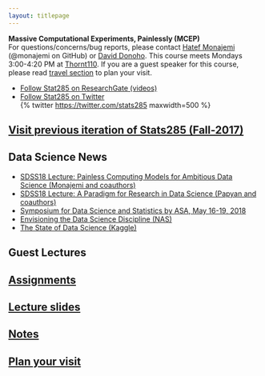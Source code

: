 ```yaml
---
layout: titlepage
---
```



**Massive Computational Experiments, Painlessly (MCEP)**  
For questions/concerns/bug reports, please contact [Hatef Monajemi](http://web.stanford.edu/~monajemi/) (@monajemi on GitHub) or [David Donoho](https://profiles.stanford.edu/david-donoho). This course meets Mondays 3:00-4:20 PM at [Thornt110](https://campus-map.stanford.edu/?srch=Thornt110). If you are a guest speaker for this course, please read [travel section](#plan-your-visit) to plan your visit.     

* [Follow Stat285 on ResearchGate (videos)](https://www.researchgate.net/project/Massive-Computational-Experiments-Painlessly)  
* [Follow Stat285 on Twitter](https://twitter.com/stats285?lang=en)  
{% twitter https://twitter.com/stats285 maxwidth=500 %}


## [Visit previous iteration of Stats285 (Fall-2017)](2017)

## Data Science News
* [SDSS18 Lecture: Painless Computing Models for Ambitious Data Science (Monajemi and coauthors)](assets/lectures/SDSS18_monajemi.pdf)
* [SDSS18 Lecture: A Paradigm for Research in Data Science (Papyan and coauthors)](assets/lectures/SDSS18_papyan.pdf)
* [Symposium for Data Science and Statistics by ASA, May 16-19, 2018](https://ww2.amstat.org/meetings/sdss/2018/)
* [Envisioning the Data Science Discipline (NAS)](https://www.nap.edu/read/24886/chapter/1)
* [The State of Data Science (Kaggle)](https://www.kaggle.com/surveys/2017)




## [](#guest_lectures) Guest Lectures
<!--
---
<div class="speaker-wrap">
<div class="speakerphoto">
<img src="assets/img/EricJonas.png">
</div>
<div class="card">
<a class="talkdate" href="./jonas_lecture"> Monday, 10/9/2017</a> <br>
<span class="speaker">Eric Jonas</span> <br>
<span class="speakerposition">UC Berkeley</span>
</div>
</div>
---
<div class="speaker-wrap">
    <div class="speakerphoto">
    <img src="assets/img/vcs.jpg">
    </div>
    <div class="card">
        <a class="talkdate" href="./vcs_lecture"> Monday, 10/16/2017</a> <br>
        <span class="speaker">Victoria Stodden</span> <br>
        <span class="speakerposition">iSchool, UIUC</span>
    </div>
</div>
---
<div class="speaker-wrap">
    <div class="speakerphoto">
    <img src="assets/img/Percy_liang.jpg">
    </div>
    <div class="card">
        <a class="talkdate" href="./percy_lecture"> Monday, 10/23/2017</a> <br>
        <span class="speaker">Percy Liang</span> <br>
        <span class="speakerposition">Stanford</span>
    </div>
</div>
---

<div class="speaker-wrap">
    <div class="speakerphoto">
    <img src="assets/img/travis_oliphant.jpg">
    </div>
    <div class="card">
        <a class="talkdate" href="./travis_lecture"> Monday, 10/30/2017</a> <br>
        <span class="speaker">Travis Oliphant</span> <br>
        <span class="speakerposition">Anaconda</span>
    </div>
</div>
---
<div class="speaker-wrap">
<div class="speakerphoto">
<img src="assets/img/riccardo_murri.jpg">
</div>
<div class="card">
<a class="talkdate" href="./murri_lecture"> Monday, 11/06/2017</a> <br>
<span class="speaker">Riccardo Murri</span> <br>
<span class="speakerposition">University of Zurich</span>
</div>
</div>
---
<div class="speaker-wrap">
<div class="speakerphoto">
<img src="assets/img/Andy_konwinski.png">
</div>
<div class="card">
<a class="talkdate" href="./konwinski_lecture"> Monday, 11/13/2017</a> <br>
<span class="speaker">Andy Konwinski</span> <br>
<span class="speakerposition">Databricks</span>
</div>
</div>
---


-->

## [Assignments](.)
## [Lecture slides](.)
## [Notes](notes)
## [Plan your visit](speaker_visit)


